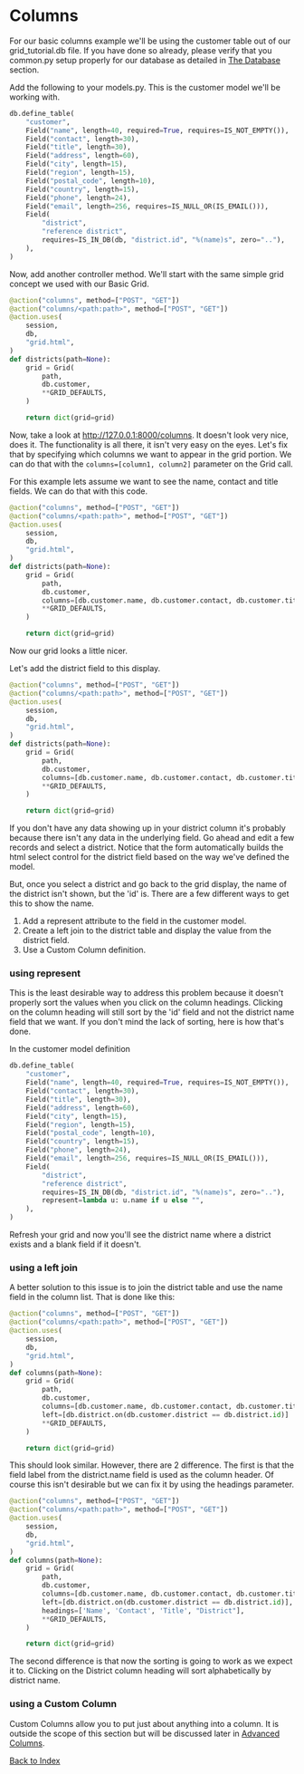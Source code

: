 # Columns

For our basic columns example we'll be using the customer table out of our grid_tutorial.db file. If you have done so already, please verify that you common.py setup properly for our database as detailed in [The Database](the_database.md) section.

Add the following to your models.py.  This is the customer model we'll be working with.

```python
db.define_table(
    "customer",
    Field("name", length=40, required=True, requires=IS_NOT_EMPTY()),
    Field("contact", length=30),
    Field("title", length=30),
    Field("address", length=60),
    Field("city", length=15),
    Field("region", length=15),
    Field("postal_code", length=10),
    Field("country", length=15),
    Field("phone", length=24),
    Field("email", length=256, requires=IS_NULL_OR(IS_EMAIL())),
    Field(
        "district",
        "reference district",
        requires=IS_IN_DB(db, "district.id", "%(name)s", zero=".."),
    ),
)
```
Now, add another controller method. We'll start with the same simple grid concept we used with our Basic Grid.

```python
@action("columns", method=["POST", "GET"])
@action("columns/<path:path>", method=["POST", "GET"])
@action.uses(
    session,
    db,
    "grid.html",
)
def districts(path=None):
    grid = Grid(
        path,
        db.customer,
        **GRID_DEFAULTS,
    )

    return dict(grid=grid)
```
Now, take a look at http://127.0.0.1:8000/columns. It doesn't look very nice, does it. The functionality is all there, it isn't very easy on the eyes.  Let's fix that by specifying which columns we want to appear in the grid portion.  We can do that with the `columns=[column1, column2]` parameter on the Grid call.

For this example lets assume we want to see the name, contact and title fields. We can do that with this code.
```python
@action("columns", method=["POST", "GET"])
@action("columns/<path:path>", method=["POST", "GET"])
@action.uses(
    session,
    db,
    "grid.html",
)
def districts(path=None):
    grid = Grid(
        path,
        db.customer,
        columns=[db.customer.name, db.customer.contact, db.customer.title],
        **GRID_DEFAULTS,
    )

    return dict(grid=grid)
```
Now our grid looks a little nicer.

Let's add the district field to this display.
```python
@action("columns", method=["POST", "GET"])
@action("columns/<path:path>", method=["POST", "GET"])
@action.uses(
    session,
    db,
    "grid.html",
)
def districts(path=None):
    grid = Grid(
        path,
        db.customer,
        columns=[db.customer.name, db.customer.contact, db.customer.title, db.customer.district],
        **GRID_DEFAULTS,
    )

    return dict(grid=grid)
```
If you don't have any data showing up in your district column it's probably because there isn't any data in the underlying field. Go ahead and edit a few records and select a district. Notice that the form automatically builds the html select control for the district field based on the way we've defined the model.

But, once you select a district and go back to the grid display, the name of the district isn't shown, but the 'id' is.  There are a few different ways to get this to show the name.

1. Add a represent attribute to the field in the customer model.
2. Create a left join to the district table and display the value from the district field.
3. Use a Custom Column definition.

### using represent
This is the least desirable way to address this problem because it doesn't properly sort the values when you click on the column headings. Clicking on the column heading will still sort by the 'id' field and not the district name field that we want. If you don't mind the lack of sorting, here is how that's done.

In the customer model definition
```python
db.define_table(
    "customer",
    Field("name", length=40, required=True, requires=IS_NOT_EMPTY()),
    Field("contact", length=30),
    Field("title", length=30),
    Field("address", length=60),
    Field("city", length=15),
    Field("region", length=15),
    Field("postal_code", length=10),
    Field("country", length=15),
    Field("phone", length=24),
    Field("email", length=256, requires=IS_NULL_OR(IS_EMAIL())),
    Field(
        "district",
        "reference district",
        requires=IS_IN_DB(db, "district.id", "%(name)s", zero=".."),
        represent=lambda u: u.name if u else "",
    ),
)
```

Refresh your grid and now you'll see the district name where a district exists and a blank field if it doesn't.

### using a left join
A better solution to this issue is to join the district table and use the name field in the column list.  That is done like this:
```python
@action("columns", method=["POST", "GET"])
@action("columns/<path:path>", method=["POST", "GET"])
@action.uses(
    session,
    db,
    "grid.html",
)
def columns(path=None):
    grid = Grid(
        path,
        db.customer,
        columns=[db.customer.name, db.customer.contact, db.customer.title, db.district.name],
        left=[db.district.on(db.customer.district == db.district.id)]
        **GRID_DEFAULTS,
    )

    return dict(grid=grid)
```
This should look similar. However, there are 2 difference. The first is that the field label from the district.name field is used as the column header. Of course this isn't desirable but we can fix it by using the headings parameter.
```python
@action("columns", method=["POST", "GET"])
@action("columns/<path:path>", method=["POST", "GET"])
@action.uses(
    session,
    db,
    "grid.html",
)
def columns(path=None):
    grid = Grid(
        path,
        db.customer,
        columns=[db.customer.name, db.customer.contact, db.customer.title, db.district.name],
        left=[db.district.on(db.customer.district == db.district.id)],
        headings=['Name', 'Contact', 'Title', "District"],
        **GRID_DEFAULTS,
    )

    return dict(grid=grid)
```
The second difference is that now the sorting is going to work as we expect it to. Clicking on the District column heading will sort alphabetically by district name.

### using a Custom Column
Custom Columns allow you to put just about anything into a column. It is outside the scope of this section but will be discussed later in [Advanced Columns](advanced_columns.md).


[Back to Index](../README.md)